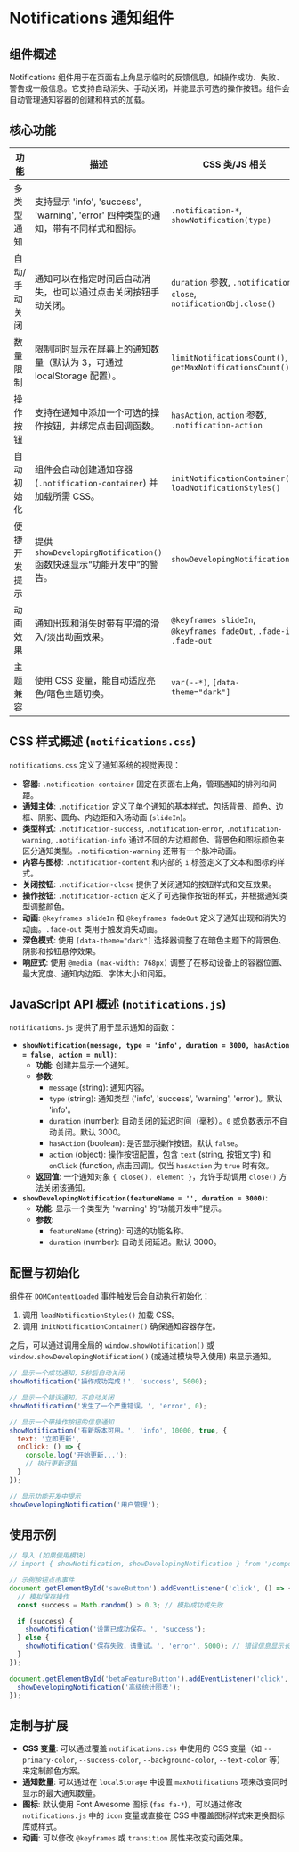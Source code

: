 # Notifications 通知组件

## 组件概述

Notifications 组件用于在页面右上角显示临时的反馈信息，如操作成功、失败、警告或一般信息。它支持自动消失、手动关闭，并能显示可选的操作按钮。组件会自动管理通知容器的创建和样式的加载。

## 核心功能

| 功能           | 描述                                                                 | CSS 类/JS 相关                                       |
| -------------- | -------------------------------------------------------------------- | ---------------------------------------------------- |
| 多类型通知     | 支持显示 'info', 'success', 'warning', 'error' 四种类型的通知，带有不同样式和图标。 | `.notification-*`, `showNotification(type)`          |
| 自动/手动关闭  | 通知可以在指定时间后自动消失，也可以通过点击关闭按钮手动关闭。         | `duration` 参数, `.notification-close`, `notificationObj.close()` |
| 数量限制       | 限制同时显示在屏幕上的通知数量（默认为 3，可通过 localStorage 配置）。 | `limitNotificationsCount()`, `getMaxNotificationsCount()` |
| 操作按钮       | 支持在通知中添加一个可选的操作按钮，并绑定点击回调函数。               | `hasAction`, `action` 参数, `.notification-action`   |
| 自动初始化     | 组件会自动创建通知容器 (`.notification-container`) 并加载所需 CSS。    | `initNotificationContainer()`, `loadNotificationStyles()` |
| 便捷开发提示   | 提供 `showDevelopingNotification()` 函数快速显示“功能开发中”的警告。   | `showDevelopingNotification()`                       |
| 动画效果       | 通知出现和消失时带有平滑的滑入/淡出动画效果。                        | `@keyframes slideIn`, `@keyframes fadeOut`, `.fade-in`, `.fade-out` |
| 主题兼容       | 使用 CSS 变量，能自动适应亮色/暗色主题切换。                         | `var(--*)`, `[data-theme="dark"]`                    |

## CSS 样式概述 (`notifications.css`)

`notifications.css` 定义了通知系统的视觉表现：

-   **容器**: `.notification-container` 固定在页面右上角，管理通知的排列和间距。
-   **通知主体**: `.notification` 定义了单个通知的基本样式，包括背景、颜色、边框、阴影、圆角、内边距和入场动画 (`slideIn`)。
-   **类型样式**: `.notification-success`, `.notification-error`, `.notification-warning`, `.notification-info` 通过不同的左边框颜色、背景色和图标颜色来区分通知类型。`.notification-warning` 还带有一个脉冲动画。
-   **内容与图标**: `.notification-content` 和内部的 `i` 标签定义了文本和图标的样式。
-   **关闭按钮**: `.notification-close` 提供了关闭通知的按钮样式和交互效果。
-   **操作按钮**: `.notification-action` 定义了可选操作按钮的样式，并根据通知类型调整颜色。
-   **动画**: `@keyframes slideIn` 和 `@keyframes fadeOut` 定义了通知出现和消失的动画。`.fade-out` 类用于触发消失动画。
-   **深色模式**: 使用 `[data-theme="dark"]` 选择器调整了在暗色主题下的背景色、阴影和按钮悬停效果。
-   **响应式**: 使用 `@media (max-width: 768px)` 调整了在移动设备上的容器位置、最大宽度、通知内边距、字体大小和间距。

## JavaScript API 概述 (`notifications.js`)

`notifications.js` 提供了用于显示通知的函数：

-   **`showNotification(message, type = 'info', duration = 3000, hasAction = false, action = null)`**:
    -   **功能**: 创建并显示一个通知。
    -   **参数**:
        -   `message` (string): 通知内容。
        -   `type` (string): 通知类型 ('info', 'success', 'warning', 'error')。默认 'info'。
        -   `duration` (number): 自动关闭的延迟时间（毫秒）。`0` 或负数表示不自动关闭。默认 3000。
        -   `hasAction` (boolean): 是否显示操作按钮。默认 `false`。
        -   `action` (object): 操作按钮配置，包含 `text` (string, 按钮文字) 和 `onClick` (function, 点击回调)。仅当 `hasAction` 为 `true` 时有效。
    -   **返回值**: 一个通知对象 `{ close(), element }`，允许手动调用 `close()` 方法关闭该通知。
-   **`showDevelopingNotification(featureName = '', duration = 3000)`**:
    -   **功能**: 显示一个类型为 'warning' 的“功能开发中”提示。
    -   **参数**:
        -   `featureName` (string): 可选的功能名称。
        -   `duration` (number): 自动关闭延迟。默认 3000。

## 配置与初始化

组件在 `DOMContentLoaded` 事件触发后会自动执行初始化：

1.  调用 `loadNotificationStyles()` 加载 CSS。
2.  调用 `initNotificationContainer()` 确保通知容器存在。

之后，可以通过调用全局的 `window.showNotification()` 或 `window.showDevelopingNotification()` (或通过模块导入使用) 来显示通知。

```javascript
// 显示一个成功通知，5秒后自动关闭
showNotification('操作成功完成！', 'success', 5000);

// 显示一个错误通知，不自动关闭
showNotification('发生了一个严重错误。', 'error', 0);

// 显示一个带操作按钮的信息通知
showNotification('有新版本可用。', 'info', 10000, true, {
  text: '立即更新',
  onClick: () => {
    console.log('开始更新...');
    // 执行更新逻辑
  }
});

// 显示功能开发中提示
showDevelopingNotification('用户管理');
```

## 使用示例

```javascript
// 导入 (如果使用模块)
// import { showNotification, showDevelopingNotification } from '/components/notifications/notifications.js';

// 示例按钮点击事件
document.getElementById('saveButton').addEventListener('click', () => {
  // 模拟保存操作
  const success = Math.random() > 0.3; // 模拟成功或失败

  if (success) {
    showNotification('设置已成功保存。', 'success');
  } else {
    showNotification('保存失败，请重试。', 'error', 5000); // 错误信息显示长一点
  }
});

document.getElementById('betaFeatureButton').addEventListener('click', () => {
  showDevelopingNotification('高级统计图表');
});
```

## 定制与扩展

-   **CSS 变量**: 可以通过覆盖 `notifications.css` 中使用的 CSS 变量（如 `--primary-color`, `--success-color`, `--background-color`, `--text-color` 等）来定制颜色方案。
-   **通知数量**: 可以通过在 `localStorage` 中设置 `maxNotifications` 项来改变同时显示的最大通知数量。
-   **图标**: 默认使用 Font Awesome 图标 (`fas fa-*`)，可以通过修改 `notifications.js` 中的 `icon` 变量或直接在 CSS 中覆盖图标样式来更换图标库或样式。
-   **动画**: 可以修改 `@keyframes` 或 `transition` 属性来改变动画效果。